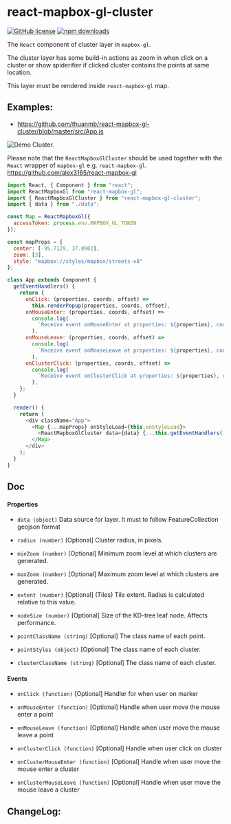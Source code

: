 # react-mapbox-gl-cluster
[![GitHub license](https://img.shields.io/badge/license-MIT-blue.svg)](https://github.com/thuanmb/react-mapbox-gl-cluster/blob/master/LICENSE)
[![npm downloads](https://img.shields.io/npm/dm/react-mapbox-gl-cluster.svg)](https://www.npmjs.com/package/react-mapbox-gl-cluster)

The `React` component of cluster layer in `mapbox-gl`.

The cluster layer has some build-in actions as zoom in when click on a cluster or show spiderifier if clicked cluster contains the points at same location.

This layer must be rendered inside `react-mapbox-gl` map.

## Examples:

* https://github.com/thuanmb/react-mapbox-gl-cluster/blob/master/src/App.js

![Demo Cluster.](./demo/demo.gif)

Please note that the `ReactMapboxGlCluster` should be used together with the `React` wrapper of `mapbox-gl` e.g. `react-mapbox-gl`.
https://github.com/alex3165/react-mapbox-gl

```js
import React, { Component } from "react";
import ReactMapboxGl from "react-mapbox-gl";
import { ReactMapboxGlCluster } from "react-mapbox-gl-cluster";
import { data } from "./data";

const Map = ReactMapboxGl({
  accessToken: process.env.MAPBOX_GL_TOKEN
});

const mapProps = {
  center: [-95.7129, 37.0902],
  zoom: [3],
  style: "mapbox://styles/mapbox/streets-v8"
};

class App extends Component {
  getEventHandlers() {
    return {
      onClick: (properties, coords, offset) =>
        this.renderPopup(properties, coords, offset),
      onMouseEnter: (properties, coords, offset) =>
        console.log(
          `Receive event onMouseEnter at properties: ${properties}, coords: ${coords}, offset: ${offset}`
        ),
      onMouseLeave: (properties, coords, offset) =>
        console.log(
          `Receive event onMouseLeave at properties: ${properties}, coords: ${coords}, offset: ${offset}`
        ),
      onClusterClick: (properties, coords, offset) =>
        console.log(
          `Receive event onClusterClick at properties: ${properties}, coords: ${coords}, offset: ${offset}`
        ),
    };
  }

  render() {
    return (
      <div className="App">
        <Map {...mapProps} onStyleLoad={this.onStyleLoad}>
          <ReactMapboxGlCluster data={data} {...this.getEventHandlers()} />
        </Map>
      </div>
    );
  }
}
```

## Doc

#### Properties

* `data (object)`
  Data source for layer. It must to follow FeatureCollection geojson format

* `radius (number)`
  [Optional] Cluster radius, in pixels.

* `minZoom (number)`
  [Optional] Minimum zoom level at which clusters are generated.

* `maxZoom (number)`
  [Optional] Maximum zoom level at which clusters are generated.

* `extent (number)`
  [Optional] (Tiles) Tile extent. Radius is calculated relative to this value.

* `nodeSize (number)`
  [Optional] Size of the KD-tree leaf node. Affects performance.

* `pointClassName (string)`
  [Optional] The class name of each point.

* `pointStyles (object)`
  [Optional] The class name of each cluster.

* `clusterClassName (string)`
  [Optional] The class name of each cluster.

#### Events

* `onClick (function)`
  [Optional] Handler for when user on marker

* `onMouseEnter (function)`
  [Optional] Handle when user move the mouse enter a point

* `onMouseLeave (function)`
  [Optional] Handle when user move the mouse leave a point

* `onClusterClick (function)`
  [Optional] Handle when user click on cluster

* `onClusterMouseEnter (function)`
  [Optional] Handle when user move the mouse enter a cluster

* `onClusterMouseLeave (function)`
  [Optional] Handle when user move the mouse leave a cluster

## ChangeLog:
